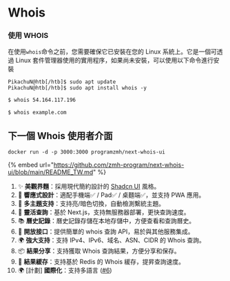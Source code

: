 # Whois

### &#x20;使用 WHOIS

在使用`whois`命令之前，您需要確保它已安裝在您的 Linux 系統上。它是一個可透過 Linux 套件管理器使用的實用程序，如果尚未安裝，可以使用以下命令進行安裝

```shell-session
PikachuN@htb[/htb]$ sudo apt update
PikachuN@htb[/htb]$ sudo apt install whois -y
```

```bash
$ whois 54.164.117.196
```

```bash
$ whois example.com
```

## &#x20;下一個 Whois 使用者介面

```
docker run -d -p 3000:3000 programzmh/next-whois-ui
```

{% embed url="https://github.com/zmh-program/next-whois-ui/blob/main/README_TW.md" %}

1. ✨ **美觀界麵**：採用現代簡約設計的 [Shadcn UI](https://ui.shadcn.com/) 風格。
2. 📱 **響應式設計**：適配手機端✅ / Pad✅ / 桌麵端✅，並支持 PWA 應用。
3. 🌈 **多主題支持**：支持亮/暗色切換，自動檢測繫統主題。
4. 🚀 **靈活查詢**：基於 Next.js，支持無服務器部署，更快查詢速度。
5. 📚 **曆史記錄**：曆史記錄存儲在本地存儲中，方便查看和查詢曆史。
6. 📡 **開放接口**：提供簡單的 whois 查詢 API，易於與其他服務集成。
7. 🌍 **強大支持**：支持 IPv4、IPv6、域名、ASN、CIDR 的 Whois 查詢。
8. 📦 **結果分享**：支持獲取 Whois 查詢結果，方便分享和保存。
9. 📡 **結果緩存**：支持基於 Redis 的 Whois 緩存，提昇查詢速度。
10. 🌍 \[計劃] **國際化**：支持多語言 ([#6](https://github.com/zmh-program/next-whois-ui/issues/6))
